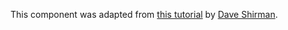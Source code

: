 This component was adapted from [this tutorial](http://www.codingandclimbing.co.uk/blog/ionic-2-simple-countdown-timer-25) by [Dave Shirman](www.codingandclimbing.co.uk).